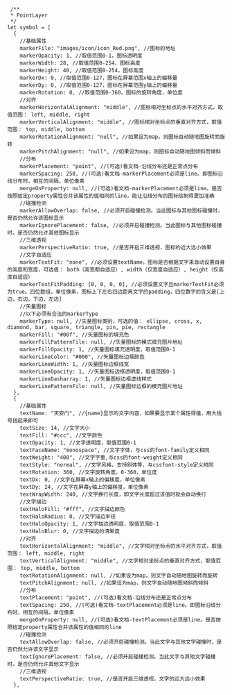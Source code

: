      /**
     * PointLayer
     */
    let symbol = [
      {
        //基础属性
        markerFile: "images/icon/icon_Red.png", //图标的地址
        markerOpacity: 1, //取值范围0-1，图标透明度
        markerWidth: 28, //取值范围0-254，图标高度
        markerHeight: 40, //取值范围0-254，图标高度
        markerDx: 0, //取值范围0-127，图标在屏幕范围x轴上的偏移量
        markerDy: 0, //取值范围0-127，图标在屏幕范围y轴上的偏移量
        markerRotation: 0, //取值范围0-360，图标的旋转角度，单位度
        //对齐
        markerHorizontalAlignment: "middle", //图标相对坐标点的水平对齐方式，取值范围： left, middle, right
        markerVerticalAlignment: "middle", //图标相对坐标点的垂直对齐方式，取值范围： top, middle, bottom
        markerRotationAlignment: "null", //如果设为map，则图标自动随地图旋转而旋转
        markerPitchAlignment: "null", //如果设为map，则图标自动随地图倾斜而倾斜
        //分布
        markerPlacement: "point", //(可选)看文档-沿线分布还是正常点分布
        markerSpacing: 250, //(可选)看文档-markerPlacement必须是line。即图标沿线分布时，相互的间隔，单位像素
        mergeOnProperty: null, //(可选)看文档-markerPlacement必须是line。是否按照给定property属性合并该属性的值相同的line，能让沿线分布的图标绘制得更加准确
        //碰撞检测
        markerAllowOverlap: false, //必须开启碰撞检测。当此图标与其他图标碰撞时，是否仍然允许该图标显示
        markerIgnorePlacement: false, //必须开启碰撞检测。当此图标与其他图标碰撞时，是否仍然允许其他图标显示
        //三维透视
        markerPerspectiveRatio: true, //是否开启三维透视，图标的近大远小效果
        //文字自适应
        markerTextFit: "none", //必须设置textName。图标是否根据文字来自动设置自身的高度和宽度，可选值： both（高宽都自适应）, width（仅宽度自适应）, height（仅高度自适应）
        markerTextFitPadding: [0, 0, 0, 0], //必须设置文字且markerTextFit必须为true。四位数组，单位像素，图标上下左右四边距离文字的padding，四位数字的含义是[上边，右边，下边，左边]
        //矢量图标
        //以下必须有合法的markerType
        markerType: null, //矢量图标类别，可选的值： ellipse, cross, x, diamond, bar, square, triangle, pin, pie, rectangle
        markerFill: "#00f", //矢量图标的填充色
        markerFillPatternFile: null, //矢量图标的模式填充图片地址
        markerFillOpacity: 1, //矢量图标填充透明度，取值范围0-1
        markerLineColor: "#000", //矢量图标边框颜色
        markerLineWidth: 1, //矢量图标边框线宽
        markerLineOpacity: 1, //矢量图标边框透明度，取值范围0-1
        markerLineDasharray: 1, //矢量图标边框虚线样式
        markerLinePatternFile: null, //矢量图标边框的模充图片地址
      },
      {
        //基础属性
        textName: "天安门", //{name}显示的文字内容，如果要显示某个属性得值，用大括号括起来即可
        textSize: 14, //文字大小
        textFill: "#ccc", //文字颜色
        textOpacity: 1, //文字透明度，取值范围0-1
        textFaceName: "monospace", //文字字体，与css的font-family定义相同
        textWeight: "400", //文字字重,与css的font-weight定义相同
        textStyle: "normal", //文字风格，支持斜体等，与cssfont-style定义相同
        textRotation: 360, //文字旋转角度，0-360，单位度
        textDx: 0, //文字在屏幕x轴上的偏移度，单位像素
        textDy: 24, //文字在屏幕y轴上的偏移度，单位像素
        textWrapWidth: 240, //文字换行长度，即文字长度超过该值时就会自动换行
        //文字描边
        textHaloFill: "#fff", //文字描边颜色
        textHaloRadius: 0, //文字描边半径
        textHaloOpacity: 1, //文字描边透明度，取值范围0-1
        textHaloBlur: 0, //文字描边的清晰度
        //对齐
        textHorizontalAlignment: "middle", //文字相对坐标点的水平对齐方式，取值范围： left, middle, right
        textVerticalAlignment: "middle", //文字相对坐标点的垂直对齐方式，取值范围： top, middle, bottom
        textRotationAlignment: null, //如果设为map，则文字自动随地图旋转而旋转
        textPitchAlignment: null, //如果设为map，则文字自动随地图倾斜而倾斜
        //分布
        textPlacement: "point", //(可选)看文档-沿线分布还是正常点分布
        textSpacing: 250, //(可选)看文档-textPlacement必须是line。即图标沿线分布时，相互的间隔，单位像素
        mergeOnProperty: null, //(可选)看文档-textPlacement必须是line。是否按照给定property属性合并该属性的值相同的line
        //碰撞检测
        textAllowOverlap: false, //必须开启碰撞检测。当此文字与其他文字碰撞时，是否仍然允许该文字显示
        textIgnorePlacement: false, //必须开启碰撞检测。当此文字与其他文字碰撞时，是否仍然允许其他文字显示
        //三维透视
        textPerspectiveRatio: true, //是否开启三维透视，文字的近大远小效果
      },
